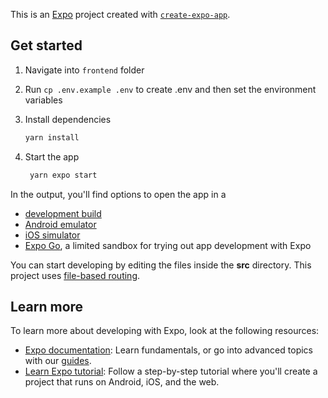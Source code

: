 This is an [Expo](https://expo.dev) project created with [`create-expo-app`](https://www.npmjs.com/package/create-expo-app).

## Get started

1. Navigate into `frontend` folder

2. Run `cp .env.example .env` to create .env and then set the environment variables

3. Install dependencies

   ```bash
   yarn install
   ```

4. Start the app

   ```bash
    yarn expo start
   ```

In the output, you'll find options to open the app in a

- [development build](https://docs.expo.dev/develop/development-builds/introduction/)
- [Android emulator](https://docs.expo.dev/workflow/android-studio-emulator/)
- [iOS simulator](https://docs.expo.dev/workflow/ios-simulator/)
- [Expo Go](https://expo.dev/go), a limited sandbox for trying out app development with Expo

You can start developing by editing the files inside the **src** directory. This project uses [file-based routing](https://docs.expo.dev/router/introduction).

## Learn more

To learn more about developing with Expo, look at the following resources:

- [Expo documentation](https://docs.expo.dev/): Learn fundamentals, or go into advanced topics with our [guides](https://docs.expo.dev/guides).
- [Learn Expo tutorial](https://docs.expo.dev/tutorial/introduction/): Follow a step-by-step tutorial where you'll create a project that runs on Android, iOS, and the web.
